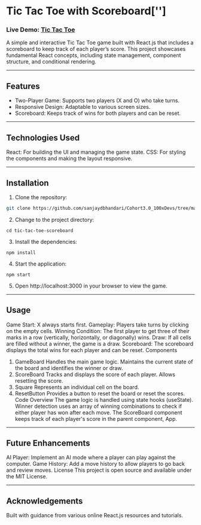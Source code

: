 # Tic Tac Toe with Scoreboard['']
### Live Demo: [Tic Tac Toe](https://tic-tac-toe-jet-alpha.vercel.app/)
A simple and interactive Tic Tac Toe game built with React.js that includes a scoreboard to keep track of each player’s score. This project showcases fundamental React concepts, including state management, component structure, and conditional rendering.

---

## Features
- Two-Player Game: Supports two players (X and O) who take turns.
- Responsive Design: Adaptable to various screen sizes.
- Scoreboard: Keeps track of wins for both players and can be reset.

---

## Technologies Used
React: For building the UI and managing the game state.
CSS: For styling the components and making the layout responsive.

---

## Installation
1. Clone the repository:

```bash
git clone https://github.com/sanjaydbhandari/Cohort3.0_100xDevs/tree/master/Week-9/tictactoe
```
2. Change to the project directory:
```
cd tic-tac-toe-scoreboard
```
3. Install the dependencies:

```
npm install
```
4. Start the application:
```
npm start
```
5. Open http://localhost:3000 in your browser to view the game.

---

## Usage
Game Start: X always starts first.
Gameplay: Players take turns by clicking on the empty cells.
Winning Condition: The first player to get three of their marks in a row (vertically, horizontally, or diagonally) wins.
Draw: If all cells are filled without a winner, the game is a draw.
Scoreboard: The scoreboard displays the total wins for each player and can be reset.
Components
1. GameBoard
Handles the main game logic.
Maintains the current state of the board and identifies the winner or draw.
2. ScoreBoard
Tracks and displays the score of each player.
Allows resetting the score.
3. Square
Represents an individual cell on the board.
4. ResetButton
Provides a button to reset the board or reset the scores.
Code Overview
The game logic is handled using state hooks (useState).
Winner detection uses an array of winning combinations to check if either player has won after each move.
The ScoreBoard component keeps track of each player's score in the parent component, App.

---

## Future Enhancements
AI Player: Implement an AI mode where a player can play against the computer.
Game History: Add a move history to allow players to go back and review moves.
License
This project is open source and available under the MIT License.

---

## Acknowledgements
Built with guidance from various online React.js resources and tutorials.


